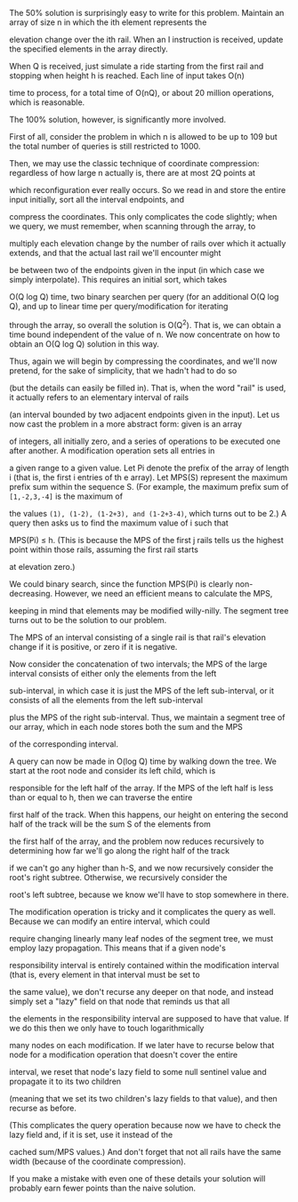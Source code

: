The 50% solution is surprisingly easy to write for this problem. Maintain an array of size n in which the ith element represents the 

elevation change over the ith rail. When an I instruction is received, update the specified elements in the array directly. 

When Q is received, just simulate a ride starting from the first rail and stopping when height h is reached. Each line of input takes O(n) 

time to process, for a total time of O(nQ), or about 20 million operations, which is reasonable.

The 100% solution, however, is significantly more involved.

First of all, consider the problem in which n is allowed to be up to 109 but the total number of queries is still restricted to 1000. 

Then, we may use the classic technique of coordinate compression: regardless of how large n actually is, there are at most 2Q points at 

which reconfiguration ever really occurs. So we read in and store the entire input initially, sort all the interval endpoints, and 

compress the coordinates. This only complicates the code slightly; when we query, we must remember, when scanning through the array, to 

multiply each elevation change by the number of rails over which it actually extends, and that the actual last rail we'll encounter might 

be between two of the endpoints given in the input (in which case we simply interpolate). This requires an initial sort, which takes 

O(Q log Q) time, two binary searchen per query (for an additional O(Q log Q), and up to linear time per query/modification for iterating

through the array, so overall the solution is O(Q<sup>2</sup>). That is, we can obtain a time bound independent of the value of n. We now concentrate 
on how to obtain an O(Q log Q) solution in this way.

Thus, again we will begin by compressing the coordinates, and we'll now pretend, for the sake of simplicity, that we hadn't had to do so 

(but the details can easily be filled in). That is, when the word "rail" is used, it actually refers to an elementary interval of rails 

(an interval bounded by two adjacent endpoints given in the input). Let us now cast the problem in a more abstract form: given is an array

of integers, all initially zero, and a series of operations to be executed one after another. A modification operation sets all entries in 

a given range to a given value. Let Pi denote the prefix of the array of length i (that is, the first i entries of th
e array). 
Let MPS(S) represent the maximum prefix sum within the sequence S. (For example, the maximum prefix sum of ```[1,-2,3,-4]``` is the maximum of 

the values ```(1), (1-2), (1-2+3), and (1-2+3-4)```, which turns out to be 2.) A query then asks us to find the maximum value of i such that 

MPS(Pi) ≤ h. (This is because the MPS of the first j rails tells us the highest point within those rails, assuming the first rail starts

at elevation zero.)

We could binary search, since the function MPS(Pi) is clearly non-decreasing. However, we need an efficient means to calculate the MPS, 

keeping in mind that elements may be modified willy-nilly. The segment tree turns out to be the solution to our problem. 

The MPS of an interval consisting of a single rail is that rail's elevation change if it is positive, or zero if it is negative. 

Now consider the concatenation of two intervals; the MPS of the large interval consists of either only the elements from the left 

sub-interval, in which case it is just the MPS of the left sub-interval, or it consists of all the elements from the left sub-interval 

plus the MPS of the right sub-interval. Thus, we maintain a segment tree of our array, which in each node stores both the sum and the MPS

of the corresponding interval.

A query can now be made in O(log Q) time by walking down the tree. We start at the root node and consider its left child, which is

responsible for the left half of the array. If the MPS of the left half is less than or equal to h, then we can traverse the entire

first half of the track. When this happens, our height on entering the second half of the track will be the sum S of the elements from 

the first half of the array, and the problem now reduces recursively to determining how far we'll go along the right half of the track 

if we can't go any higher than h-S, and we now recursively consider the root's right subtree. Otherwise, we recursively consider the 

root's left subtree, because we know we'll have to stop somewhere in there.

The modification operation is tricky and it complicates the query as well. Because we can modify an entire interval, which could 

require changing linearly many leaf nodes of the segment tree, we must employ lazy propagation. This means that if a given node's 

responsibility interval is entirely contained within the modification interval (that is, every element in that interval must be set to 

the same value), we don't recurse any deeper on that node, and instead simply set a "lazy" field on that node that reminds us that all 

the elements in the responsibility interval are supposed to have that value. If we do this then we only have to touch logarithmically 

many nodes on each modification. If we later have to recurse below that node for a modification operation that doesn't cover the entire 

interval, we reset that node's lazy field to some null sentinel value and propagate it to its two children 

(meaning that we set its two children's lazy fields to that value), and then recurse as before. 

(This complicates the query operation because now we have to check the lazy field and, if it is set, use it instead of the 

cached sum/MPS values.) And don't forget that not all rails have the same width (because of the coordinate compression). 

If you make a mistake with even one of these details your solution will probably earn fewer points than the naive solution. 
